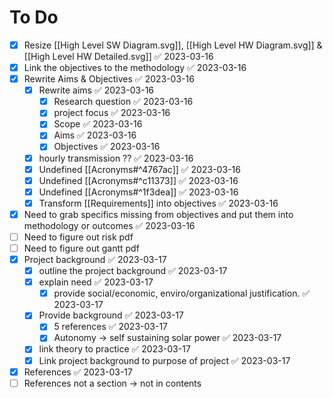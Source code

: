 # To Do 
- [x] Resize [[High Level SW Diagram.svg]], [[High Level HW Diagram.svg]] & [[High Level HW Detailed.svg]] ✅ 2023-03-16
- [x] Link the objectives to the methodology ✅ 2023-03-16
- [x] Rewrite Aims & Objectives ✅ 2023-03-16
	- [x] Rewrite aims ✅ 2023-03-16
		- [x] Research question ✅ 2023-03-16
		- [x] project focus ✅ 2023-03-16
		- [x] Scope ✅ 2023-03-16
		- [x] Aims ✅ 2023-03-16
		- [x] Objectives ✅ 2023-03-16
	- [x] hourly transmission ?? ✅ 2023-03-16
	- [x] Undefined [[Acronyms#^4767ac]] ✅ 2023-03-16
	- [x] Undefined [[Acronyms#^c11373]] ✅ 2023-03-16
	- [x] Undefined [[Acronyms#^1f3dea]] ✅ 2023-03-16
	- [x] Transform [[Requirements]] into objectives ✅ 2023-03-16
- [x] Need to grab specifics missing from objectives and put them into methodology or outcomes ✅ 2023-03-16
- [ ] Need to figure out risk pdf 
- [ ] Need to figure out gantt pdf
- [x] Project background ✅ 2023-03-17
	- [x] outline the project background ✅ 2023-03-17
	- [x] explain need ✅ 2023-03-17
		- [x] provide social/economic, enviro/organizational justification. ✅ 2023-03-17
	- [x] Provide background ✅ 2023-03-17
		- [x] 5 references ✅ 2023-03-17
		- [x] Autonomy -> self sustaining solar power ✅ 2023-03-17
	- [x] link theory to practice ✅ 2023-03-17
	- [x] Link project background to purpose of project ✅ 2023-03-17
- [x] References ✅ 2023-03-17
- [ ] References not a section -> not in contents